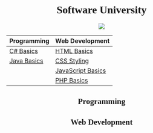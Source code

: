 <h1 align="center" style="font-family : Tahoma;">Software University</h1>

<p align="center"><a href="http://softuni.bg/"><img src="https://raw.githubusercontent.com/zhivko-georgiev/SoftUni/master/Others/Software-University-Logo-blue-horizontal.png" /></a></p>

| Programming                                                                                | Web Development                                     
| ------------------------------------------------------------------------------------------ | ------------------------------------------------------------------------------------------ 
| [C# Basics](#c#---part-i)                                                         	     | [HTML Basics](#html-basics)                         
| [Java Basics](#c---part-ii)                                                                | [CSS Styling](#css-styling)  
|                                                                                            | [JavaScript Basics](#javascript-basics) 
|																							 | [PHP Basics](#php-basics)

<h2 align="center" style="font-family : Tahoma;">Programming</h2>
<h2 align="center" style="font-family : Tahoma;">Web Development</h2>

